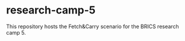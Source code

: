 research-camp-5
===============

  This repository hosts the Fetch&amp;Carry scenario for the BRICS research camp 5.